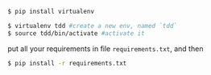 ```sh
$ pip install virtualenv
```

```sh
$ virtualenv tdd #create a new env, named `tdd`
$ source tdd/bin/activate #activate it
```

put all your requirements in file `requirements.txt`, and then

```sh
$ pip install -r requirements.txt
```


